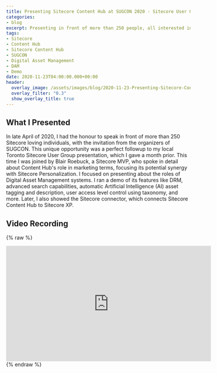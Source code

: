 ```yaml
---
title: Presenting Sitecore Content Hub at SUGCON 2020 - Sitecore User Group Conference
categories:
- blog
excerpt: Presenting in front of more than 250 people, all interested in the world of Sitecore
tags:
- Sitecore
- Content Hub
- Sitecore Content Hub
- SUGCON
- Digital Asset Management
- DAM
- Demo
date: 2020-11-23T04:00:00.000+00:00
header:
  overlay_image: /assets/images/blog/2020-11-23-Presenting-Sitecore-Content-Hub-at-SUGCON-2020-Sitecore-User-Group-Conference/2020-11-23-Presenting-Sitecore-Content-Hub-at-SUGCON-2020-Sitecore-User-Group-Conference-Hero.png
  overlay_filter: "0.3"
  show_overlay_title: true
---
```


## What I Presented

In late April of 2020, I had the honour to speak in front of more than 250 Sitecore loving individuals, with the invitation from the organizers of SUGCON. This unique opportunity was a perfect followup to my local Toronto Sitecore User Group presentation, which I gave a month prior. This time I was joined by Blair Roebuck, a Sitecore MVP, who spoke in detail about Content Hub's role in marketing terms, focusing its potential synergy with Sitecore Personalization. I focused on presenting about the roles of Digital Asset Management systems. I ran a demo of its features like DRM, advanced search capabilities, automatic Artificial Intelligence (AI) asset tagging and description, user access level control using taxonomy, and more. Later, I also showed the Sitecore connector, which connects Sitecore Content Hub to Sitecore XP.

## Video Recording

{% raw %} 
<iframe width="560" height="315" src="https://www.youtube.com/embed/MLZa1xlCx-w" frameborder="0" allow="accelerometer; autoplay; encrypted-media; gyroscope; picture-in-picture" allowfullscreen></iframe>
{% endraw %}
